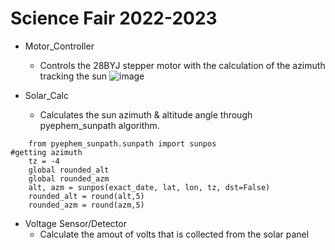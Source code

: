 # Science Fair 2022-2023 

- Motor_Controller
  - Controls the 28BYJ stepper motor with the calculation of the azimuth tracking the sun
![image](https://user-images.githubusercontent.com/106492499/205093171-ddad79e5-9ba0-40dd-9b64-3a772337b538.png)

- Solar_Calc
  - Calculates the sun azimuth & altitude angle through pyephem_sunpath algorithm. 
``` 
    from pyephem_sunpath.sunpath import sunpos
#getting azimuth
    tz = -4
    global rounded_alt
    global rounded_azm
    alt, azm = sunpos(exact_date, lat, lon, tz, dst=False)
    rounded_alt = round(alt,5)
    rounded_azm = round(azm,5)
```
- Voltage Sensor/Detector
  - Calculate the amout of volts that is collected from the solar panel
  
  


<!---
ruichengrao/ruichengrao is a ✨ special ✨ repository because its `README.md` (this file) appears on your GitHub profile.
You can click the Preview link to take a look at your changes.
--->
